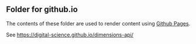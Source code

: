 ## Folder for github.io

The contents of these folder are used to render content using [Github Pages](https://pages.github.com/).

See  https://digital-science.github.io/dimensions-api/
